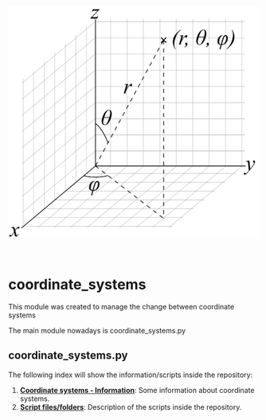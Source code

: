 <img src="./documents/3D_Spherical.png" width="600">
<br/><br/><br/>

# **coordinate_systems**
This module was created to manage the change between coordinate systems

The main module nowadays is coordinate_systems.py

## **coordinate_systems.py**

The following index will show the information/scripts inside the repository:

1. [**Coordinate systems - Information**](./documents/1_coordinate_systems_information.md): Some information about coordinate systems.
2. [**Script files/folders**](./documents/2_script_files_folders.md): Description of the scripts inside the repository.